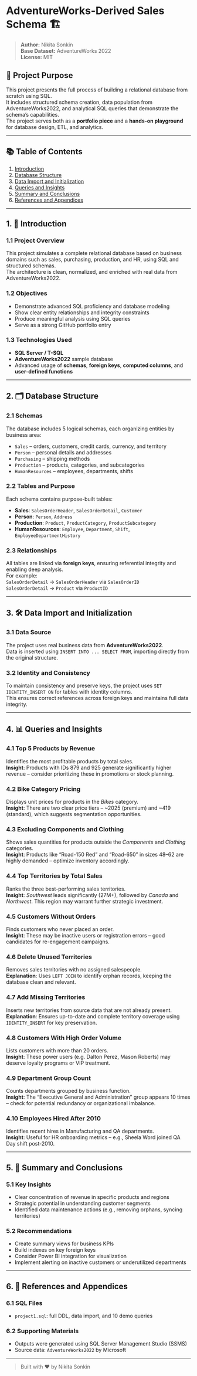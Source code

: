 # AdventureWorks-Derived Sales Schema 🏗️

> **Author:** Nikita Sonkin  
> **Base Dataset:** AdventureWorks 2022  
> **License:** MIT

## 📌 Project Purpose

This project presents the full process of building a relational database from scratch using SQL.  
It includes structured schema creation, data population from AdventureWorks2022, and analytical SQL queries that demonstrate the schema’s capabilities.  
The project serves both as a **portfolio piece** and a **hands-on playground** for database design, ETL, and analytics.

---

## 📚 Table of Contents

1. [Introduction](#introduction)  
2. [Database Structure](#2-database-structure)  
3. [Data Import and Initialization](#3-data-import-and-initialization)  
4. [Queries and Insights](#4-queries-and-insights)  
5. [Summary and Conclusions](#5-summary-and-conclusions)  
6. [References and Appendices](#6-references-and-appendices)  

---

## 1. 📖 Introduction

### 1.1 Project Overview
This project simulates a complete relational database based on business domains such as sales, purchasing, production, and HR, using SQL and structured schemas.  
The architecture is clean, normalized, and enriched with real data from AdventureWorks2022.

### 1.2 Objectives
- Demonstrate advanced SQL proficiency and database modeling  
- Show clear entity relationships and integrity constraints  
- Produce meaningful analysis using SQL queries  
- Serve as a strong GitHub portfolio entry

### 1.3 Technologies Used
- **SQL Server / T-SQL**
- **AdventureWorks2022** sample database  
- Advanced usage of **schemas**, **foreign keys**, **computed columns**, and **user-defined functions**

---

## 2. 🗂️ Database Structure

### 2.1 Schemas
The database includes 5 logical schemas, each organizing entities by business area:
- `Sales` – orders, customers, credit cards, currency, and territory
- `Person` – personal details and addresses
- `Purchasing` – shipping methods
- `Production` – products, categories, and subcategories
- `HumanResources` – employees, departments, shifts

### 2.2 Tables and Purpose
Each schema contains purpose-built tables:
- **Sales**: `SalesOrderHeader`, `SalesOrderDetail`, `Customer`
- **Person**: `Person`, `Address`
- **Production**: `Product`, `ProductCategory`, `ProductSubcategory`
- **HumanResources**: `Employee`, `Department`, `Shift`, `EmployeeDepartmentHistory`

### 2.3 Relationships
All tables are linked via **foreign keys**, ensuring referential integrity and enabling deep analysis.  
For example:  
`SalesOrderDetail` → `SalesOrderHeader` via `SalesOrderID`  
`SalesOrderDetail` → `Product` via `ProductID`

---

## 3. 🛠️ Data Import and Initialization

### 3.1 Data Source
The project uses real business data from **AdventureWorks2022**.  
Data is inserted using `INSERT INTO ... SELECT FROM`, importing directly from the original structure.

### 3.2 Identity and Consistency
To maintain consistency and preserve keys, the project uses `SET IDENTITY_INSERT ON` for tables with identity columns.  
This ensures correct references across foreign keys and maintains full data integrity.

---

## 4. 📊 Queries and Insights

### 4.1 Top 5 Products by Revenue
Identifies the most profitable products by total sales.  
**Insight**: Products with IDs 879 and 925 generate significantly higher revenue – consider prioritizing these in promotions or stock planning.

### 4.2 Bike Category Pricing
Displays unit prices for products in the *Bikes* category.  
**Insight**: There are two clear price tiers – ~2025 (premium) and ~419 (standard), which suggests segmentation opportunities.

### 4.3 Excluding Components and Clothing
Shows sales quantities for products outside the *Components* and *Clothing* categories.  
**Insight**: Products like “Road-150 Red” and “Road-650” in sizes 48–62 are highly demanded – optimize inventory accordingly.

### 4.4 Top Territories by Total Sales
Ranks the three best-performing sales territories.  
**Insight**: *Southwest* leads significantly (27M+), followed by *Canada* and *Northwest*. This region may warrant further strategic investment.

### 4.5 Customers Without Orders
Finds customers who never placed an order.  
**Insight**: These may be inactive users or registration errors – good candidates for re-engagement campaigns.

### 4.6 Delete Unused Territories
Removes sales territories with no assigned salespeople.  
**Explanation**: Uses `LEFT JOIN` to identify orphan records, keeping the database clean and relevant.

### 4.7 Add Missing Territories
Inserts new territories from source data that are not already present.  
**Explanation**: Ensures up-to-date and complete territory coverage using `IDENTITY_INSERT` for key preservation.

### 4.8 Customers With High Order Volume
Lists customers with more than 20 orders.  
**Insight**: These power users (e.g. Dalton Perez, Mason Roberts) may deserve loyalty programs or VIP treatment.

### 4.9 Department Group Count
Counts departments grouped by business function.  
**Insight**: The “Executive General and Administration” group appears 10 times – check for potential redundancy or organizational imbalance.

### 4.10 Employees Hired After 2010
Identifies recent hires in Manufacturing and QA departments.  
**Insight**: Useful for HR onboarding metrics – e.g., Sheela Word joined QA Day shift post-2010.

---

## 5. 🧠 Summary and Conclusions

### 5.1 Key Insights
- Clear concentration of revenue in specific products and regions  
- Strategic potential in understanding customer segments  
- Identified data maintenance actions (e.g., removing orphans, syncing territories)

### 5.2 Recommendations
- Create summary views for business KPIs  
- Build indexes on key foreign keys  
- Consider Power BI integration for visualization  
- Implement alerting on inactive customers or underutilized departments

---

## 6. 📎 References and Appendices

### 6.1 SQL Files
- `project1.sql`: full DDL, data import, and 10 demo queries

### 6.2 Supporting Materials
- Outputs were generated using SQL Server Management Studio (SSMS)  
- Source data: `AdventureWorks2022` by Microsoft

---

> Built with ❤️ by Nikita Sonkin
